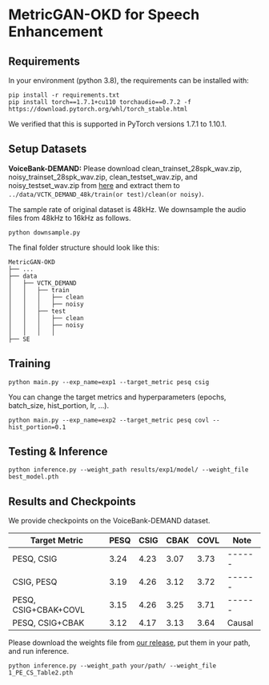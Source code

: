 # MetricGAN-OKD for Speech Enhancement

## Requirements
In your environment (python 3.8), the requirements can be installed with:
```shell
pip install -r requirements.txt
pip install torch==1.7.1+cu110 torchaudio==0.7.2 -f https://download.pytorch.org/whl/torch_stable.html
```
We verified that this is supported in PyTorch versions 1.7.1 to 1.10.1.


## Setup Datasets
**VoiceBank-DEMAND:** Please download clean_trainset_28spk_wav.zip, noisy_trainset_28spk_wav.zip, clean_testset_wav.zip, and noisy_testset_wav.zip from [here](https://datashare.ed.ac.uk/handle/10283/2791)
and extract them to `../data/VCTK_DEMAND_48k/train(or test)/clean(or noisy)`.

The sample rate of original dataset is 48kHz. We downsample the audio files from 48kHz to 16kHz as follows.
```shell
python downsample.py
```


The final folder structure should look like this:
```none
MetricGAN-OKD
├── ...
├── data
│   ├── VCTK_DEMAND
│   │   ├── train
│   │   │   ├── clean
│   │   │   ├── noisy
│   │   ├── test
│   │   │   ├── clean
│   │   │   ├── noisy
│   │   │   │
├── SE
```

## Training
```shell
python main.py --exp_name=exp1 --target_metric pesq csig
```
You can change the target metrics and hyperparameters (epochs, batch_size, hist_portion, lr, ...).
```shell
python main.py --exp_name=exp2 --target_metric pesq covl --hist_portion=0.1
```


## Testing & Inference
```shell
python inference.py --weight_path results/exp1/model/ --weight_file best_model.pth
```


## Results and Checkpoints
We provide checkpoints on the VoiceBank-DEMAND dataset.

| Target Metric       | PESQ | CSIG | CBAK | COVL | Note |
|---------------------|------|------|------|------|------|
| PESQ, CSIG          | 3.24 | 4.23 | 3.07 | 3.73 |------|
| CSIG, PESQ          | 3.19 | 4.26 | 3.12 | 3.72 |------|
| PESQ, CSIG+CBAK+COVL| 3.15 | 4.26 | 3.25 | 3.71 |------|
| PESQ, CSIG+CBAK     | 3.12 | 4.17 | 3.13 | 3.64 |Causal|

Please download the weights file from [our release](https://github.com/wooseok-shin/MetricGAN-OKD/releases/tag/v1.weights), 
put them in your path, and run inference.
```shell
python inference.py --weight_path your/path/ --weight_file 1_PE_CS_Table2.pth

```
